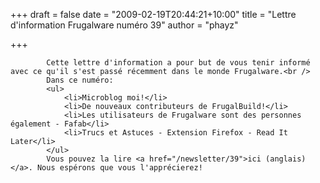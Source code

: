
+++
draft = false
date = "2009-02-19T20:44:21+10:00"
title = "Lettre d'information Frugalware numéro 39"
author = "phayz"

+++

            Cette lettre d'information a pour but de vous tenir informé avec ce qu'il s'est passé récemment dans le monde Frugalware.<br />
            Dans ce numéro:
            <ul>
                <li>Microblog moi!</li>
                <li>De nouveaux contributeurs de FrugalBuild!</li>
                <li>Les utilisateurs de Frugalware sont des personnes également - Fafab</li>
                <li>Trucs et Astuces - Extension Firefox - Read It Later</li>
            </ul>
            Vous pouvez la lire <a href="/newsletter/39">ici (anglais)</a>. Nous espérons que vous l'apprécierez!
            
        